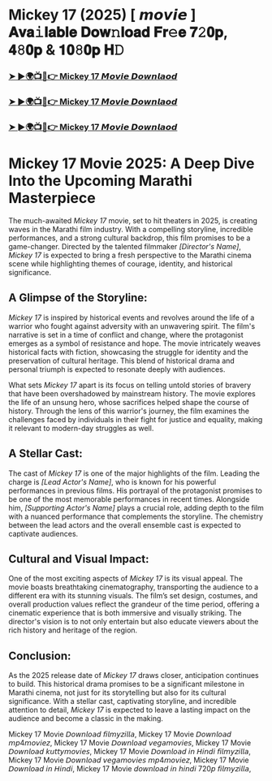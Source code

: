 # Mickey 17 (2025) [ 𝙢𝙤𝙫𝙞𝙚 ] 𝐀𝐯𝐚𝚒𝐥𝐚𝐛𝐥𝐞 𝐃𝐨𝐰𝚗𝐥𝐨𝐚𝐝 𝐅𝐫𝚎𝐞 𝟕𝟸𝟎𝐩, 𝟒𝟾𝟎𝐩 & 𝟏𝟎𝟾𝟎𝐩 𝐇𝙳
 
<h3><a href="https://rb.gy/o8zzk8">➤ ►🌍📺📱👉 Mickey 17 𝙈𝙤𝙫𝙞𝙚 𝘿𝙤𝙬𝙣𝙡𝙖𝙤𝙙</a></h3>

<h3><a href="https://rb.gy/o8zzk8">➤ ►🌍📺📱👉 Mickey 17 𝙈𝙤𝙫𝙞𝙚 𝘿𝙤𝙬𝙣𝙡𝙖𝙤𝙙</a></h3>

<h3><a href="https://rb.gy/o8zzk8">➤ ►🌍📺📱👉 Mickey 17 𝙈𝙤𝙫𝙞𝙚 𝘿𝙤𝙬𝙣𝙡𝙖𝙤𝙙</a></h3>

 # Mickey 17 Movie 2025: A Deep Dive Into the Upcoming Marathi Masterpiece

The much-awaited *Mickey 17* movie, set to hit theaters in 2025, is creating waves in the Marathi film industry. With a compelling storyline, incredible performances, and a strong cultural backdrop, this film promises to be a game-changer. Directed by the talented filmmaker *[Director's Name]*, *Mickey 17* is expected to bring a fresh perspective to the Marathi cinema scene while highlighting themes of courage, identity, and historical significance.

## A Glimpse of the Storyline:

*Mickey 17* is inspired by historical events and revolves around the life of a warrior who fought against adversity with an unwavering spirit. The film's narrative is set in a time of conflict and change, where the protagonist emerges as a symbol of resistance and hope. The movie intricately weaves historical facts with fiction, showcasing the struggle for identity and the preservation of cultural heritage. This blend of historical drama and personal triumph is expected to resonate deeply with audiences.

What sets *Mickey 17* apart is its focus on telling untold stories of bravery that have been overshadowed by mainstream history. The movie explores the life of an unsung hero, whose sacrifices helped shape the course of history. Through the lens of this warrior's journey, the film examines the challenges faced by individuals in their fight for justice and equality, making it relevant to modern-day struggles as well.

## A Stellar Cast:

The cast of *Mickey 17* is one of the major highlights of the film. Leading the charge is *[Lead Actor's Name]*, who is known for his powerful performances in previous films. His portrayal of the protagonist promises to be one of the most memorable performances in recent times. Alongside him, *[Supporting Actor's Name]* plays a crucial role, adding depth to the film with a nuanced performance that complements the storyline. The chemistry between the lead actors and the overall ensemble cast is expected to captivate audiences.

## Cultural and Visual Impact:

One of the most exciting aspects of *Mickey 17* is its visual appeal. The movie boasts breathtaking cinematography, transporting the audience to a different era with its stunning visuals. The film’s set design, costumes, and overall production values reflect the grandeur of the time period, offering a cinematic experience that is both immersive and visually striking. The director's vision is to not only entertain but also educate viewers about the rich history and heritage of the region.

## Conclusion:

As the 2025 release date of *Mickey 17* draws closer, anticipation continues to build. This historical drama promises to be a significant milestone in Marathi cinema, not just for its storytelling but also for its cultural significance. With a stellar cast, captivating storyline, and incredible attention to detail, *Mickey 17* is expected to leave a lasting impact on the audience and become a classic in the making.

Mickey 17 Movie 𝘋𝘰𝘸𝘯𝘭𝘰𝘢𝘥 𝘧𝘪𝘭𝘮𝘺𝘻𝘪𝘭𝘭𝘢, Mickey 17 Movie 𝘋𝘰𝘸𝘯𝘭𝘰𝘢𝘥 𝘮𝘱4𝘮𝘰𝘷𝘪𝘦𝘻, Mickey 17 Movie 𝘋𝘰𝘸𝘯𝘭𝘰𝘢𝘥 𝘷𝘦𝘨𝘢𝘮𝘰𝘷𝘪𝘦𝘴, Mickey 17 Movie 𝘋𝘰𝘸𝘯𝘭𝘰𝘢𝘥 𝘬𝘶𝘵𝘵𝘺𝘮𝘰𝘷𝘪𝘦𝘴, Mickey 17 Movie 𝘋𝘰𝘸𝘯𝘭𝘰𝘢𝘥 𝘪𝘯 𝘏𝘪𝘯𝘥𝘪 𝘧𝘪𝘭𝘮𝘺𝘻𝘪𝘭𝘭𝘢, Mickey 17 Movie 𝘋𝘰𝘸𝘯𝘭𝘰𝘢𝘥 𝘷𝘦𝘨𝘢𝘮𝘰𝘷𝘪𝘦𝘴 𝘮𝘱4𝘮𝘰𝘷𝘪𝘦𝘻, Mickey 17 Movie 𝘋𝘰𝘸𝘯𝘭𝘰𝘢𝘥 𝘪𝘯 𝘏𝘪𝘯𝘥𝘪, Mickey 17 Movie 𝘥𝘰𝘸𝘯𝘭𝘰𝘢𝘥 𝘪𝘯 𝘩𝘪𝘯𝘥𝘪 720𝘱 𝘧𝘪𝘭𝘮𝘺𝘻𝘪𝘭𝘭𝘢, 

